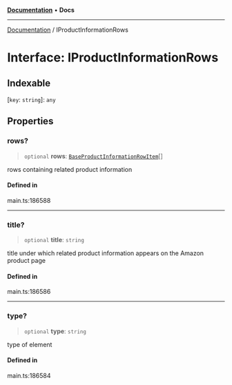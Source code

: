 [**Documentation**](../README.md) • **Docs**

***

[Documentation](../globals.md) / IProductInformationRows

# Interface: IProductInformationRows

## Indexable

 \[`key`: `string`\]: `any`

## Properties

### rows?

> `optional` **rows**: [`BaseProductInformationRowItem`](../classes/BaseProductInformationRowItem.md)[]

rows containing related product information

#### Defined in

main.ts:186588

***

### title?

> `optional` **title**: `string`

title under which related product information appears on the Amazon product page

#### Defined in

main.ts:186586

***

### type?

> `optional` **type**: `string`

type of element

#### Defined in

main.ts:186584
